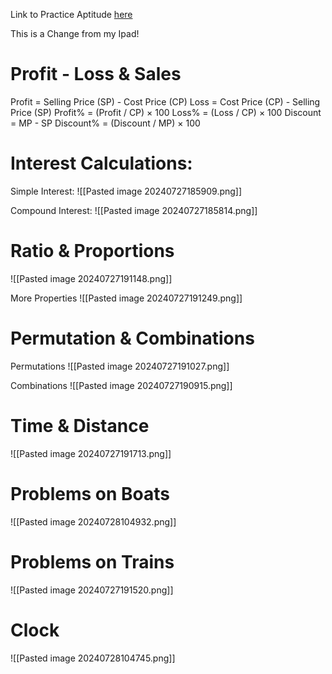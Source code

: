 Link to Practice Aptitude [here](https://www.indiabix.com/aptitude/questions-and-answers/)

This is a Change from my Ipad!
# Profit - Loss & Sales
Profit = Selling Price (SP) - Cost Price (CP)
Loss = Cost Price (CP) - Selling Price (SP)
Profit% = (Profit / CP) × 100
Loss% = (Loss / CP) × 100
Discount = MP - SP
Discount% = (Discount / MP) × 100

# Interest Calculations:
Simple Interest:
![[Pasted image 20240727185909.png]]

Compound Interest:
![[Pasted image 20240727185814.png]]

# Ratio & Proportions
![[Pasted image 20240727191148.png]]

More Properties
![[Pasted image 20240727191249.png]]

# Permutation & Combinations
Permutations
![[Pasted image 20240727191027.png]]

Combinations
![[Pasted image 20240727190915.png]]

# Time & Distance
![[Pasted image 20240727191713.png]]

# Problems on Boats
![[Pasted image 20240728104932.png]]

# Problems on Trains
![[Pasted image 20240727191520.png]]

# Clock
![[Pasted image 20240728104745.png]]

